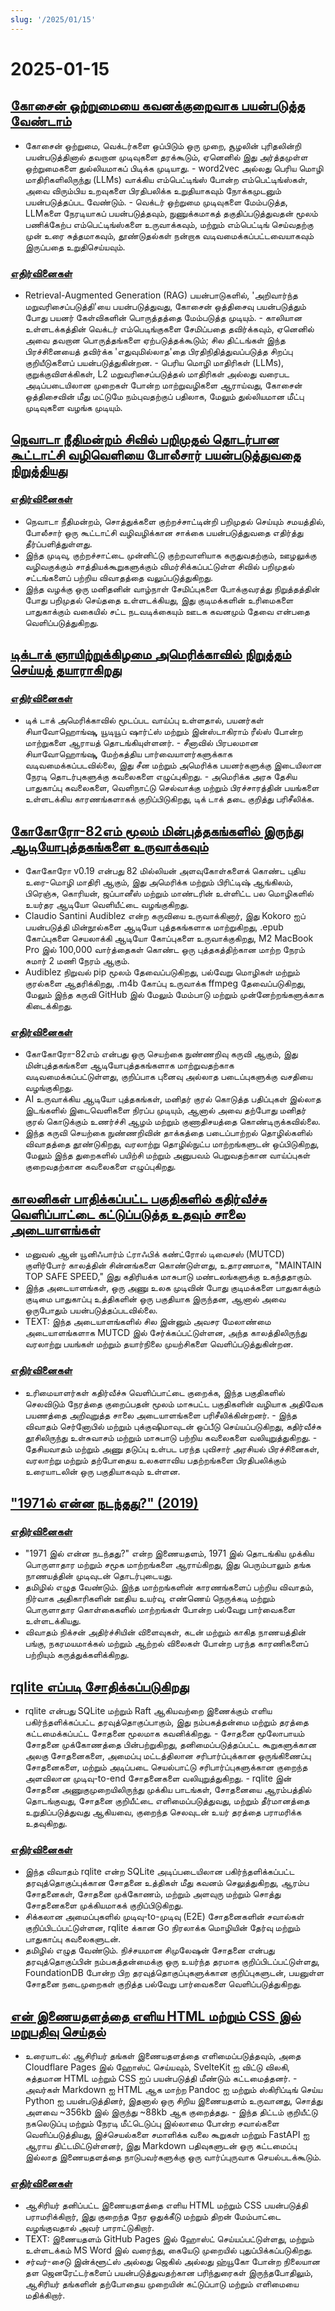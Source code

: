 ```yaml
---
slug: '/2025/01/15'
---
```


# 2025-01-15

## [கோசைன் ஒற்றுமையை கவனக்குறைவாக பயன்படுத்த வேண்டாம்](https://p.migdal.pl/blog/2025/01/dont-use-cosine-similarity/)

- கோசைன் ஒற்றுமை, வெக்டர்களை ஒப்பிடும் ஒரு முறை, சூழலின் புரிதலின்றி பயன்படுத்தினால் தவறான முடிவுகளை தரக்கூடும், ஏனெனில் இது அர்த்தமுள்ள ஒற்றுமைகளை துல்லியமாகப் பிடிக்க முடியாது. - word2vec அல்லது பெரிய மொழி மாதிரிகளிலிருந்து (LLMs) வாக்கிய எம்பெட்டிங்ஸ் போன்ற எம்பெட்டிங்ஸ்கள், அவை விரும்பிய உறவுகளை பிரதிபலிக்க உறுதியாகவும் நோக்கமுடனும் பயன்படுத்தப்பட வேண்டும். - வெக்டர் ஒற்றுமை முடிவுகளை மேம்படுத்த, LLMகளை நேரடியாகப் பயன்படுத்தவும், நுணுக்கமாகத் தகுதிப்படுத்துவதன் மூலம் பணிக்கேற்ப எம்பெட்டிங்ஸ்களை உருவாக்கவும், மற்றும் எம்பெட்டிங் செய்வதற்கு முன் உரை சுத்தமாகவும், தூண்டுதல்கள் நன்றாக வடிவமைக்கப்பட்டவையாகவும் இருப்பதை உறுதிசெய்யவும்.

### [எதிர்வினைகள்](https://news.ycombinator.com/item?id=42704078)

- Retrieval-Augmented Generation (RAG) பயன்பாடுகளில், 'அறிவார்ந்த மறுவரிசைப்படுத்தி'யை பயன்படுத்துவது, கோசைன் ஒத்திசைவு பயன்படுத்தும் போது பயனர் கேள்விகளின் பொருத்தத்தை மேம்படுத்த முடியும். - காலியான உள்ளடக்கத்தின் வெக்டர் எம்பெடிங்குகளை சேமிப்பதை தவிர்க்கவும், ஏனெனில் அவை தவறான பொருத்தங்களை ஏற்படுத்தக்கூடும்; சில திட்டங்கள் இந்த பிரச்சினையைத் தவிர்க்க 'எதுவுமில்லாத'தை பிரதிநிதித்துவப்படுத்த சிறப்பு குறியீடுகளைப் பயன்படுத்துகின்றன. - பெரிய மொழி மாதிரிகள் (LLMs), குறுக்குவிளக்கிகள், L2 மறுவரிசைப்படுத்தல் மாதிரிகள் அல்லது வரைபட அடிப்படையிலான முறைகள் போன்ற மாற்றுவழிகளை ஆராய்வது, கோசைன் ஒத்திசைவின் மீது மட்டுமே நம்புவதற்குப் பதிலாக, மேலும் துல்லியமான மீட்பு முடிவுகளை வழங்க முடியும்.

## [நெவாடா நீதிமன்றம் சிவில் பறிமுதல் தொடர்பான கூட்டாட்சி வழிவெளியை போலீசார் பயன்படுத்துவதை நிறுத்தியது](https://ij.org/press-release/nevada-court-shuts-down-police-use-of-federal-loophole-for-civil-forfeiture/)

### [எதிர்வினைகள்](https://news.ycombinator.com/item?id=42707573)

- நெவாடா நீதிமன்றம், சொத்துக்களை குற்றச்சாட்டின்றி பறிமுதல் செய்யும் சமயத்தில், போலீசார் ஒரு கூட்டாட்சி வழிவழிக்கான சாக்கை பயன்படுத்துவதை எதிர்த்து தீர்ப்பளித்துள்ளது.
- இந்த முடிவு, குற்றச்சாட்டை முன்னிட்டு குற்றவாளியாக கருதுவதற்கும், ஊழலுக்கு வழிவகுக்கும் சாத்தியக்கூறுகளுக்கும் விமர்சிக்கப்பட்டுள்ள சிவில் பறிமுதல் சட்டங்களைப் பற்றிய விவாதத்தை வலுப்படுத்துகிறது.
- இந்த வழக்கு ஒரு மனிதனின் வாழ்நாள் சேமிப்புகளை போக்குவரத்து நிறுத்தத்தின் போது பறிமுதல் செய்ததை உள்ளடக்கியது, இது குடிமக்களின் உரிமைகளை பாதுகாக்கும் வகையில் சட்ட நடவடிக்கையும் ஊடக கவனமும் தேவை என்பதை வெளிப்படுத்துகிறது.

## [டிக்டாக் ஞாயிற்றுக்கிழமை அமெரிக்காவில் நிறுத்தம் செய்யத் தயாராகிறது](https://www.reuters.com/technology/tiktok-preparing-us-shut-off-sunday-information-reports-2025-01-15/)

### [எதிர்வினைகள்](https://news.ycombinator.com/item?id=42710339)

- டிக் டாக் அமெரிக்காவில் மூடப்பட வாய்ப்பு உள்ளதால், பயனர்கள் சியாவோஹொங்ஷு, யூடியூப் ஷார்ட்ஸ் மற்றும் இன்ஸ்டாகிராம் ரீல்ஸ் போன்ற மாற்றுகளை ஆராயத் தொடங்கியுள்ளனர். - சீனாவில் பிரபலமான சியாவோஹொங்ஷு, மேற்கத்திய பார்வையாளர்களுக்காக வடிவமைக்கப்படவில்லை, இது சீன மற்றும் அமெரிக்க பயனர்களுக்கு இடையிலான நேரடி தொடர்புகளுக்கு கவலைகளை எழுப்புகிறது. - அமெரிக்க அரசு தேசிய பாதுகாப்பு கவலைகளை, வெளிநாட்டு செல்வாக்கு மற்றும் பிரச்சாரத்தின் பயங்களை உள்ளடக்கிய காரணங்களாகக் குறிப்பிடுகிறது, டிக் டாக் தடை குறித்து பரிசீலிக்க.

## [கோகோரோ-82எம் மூலம் மின்புத்தகங்களில் இருந்து ஆடியோபுத்தகங்களை உருவாக்கவும்](https://claudio.uk/posts/epub-to-audiobook.html)

- கோகோரோ v0.19 என்பது 82 மில்லியன் அளவுகோள்களைக் கொண்ட புதிய உரை-மொழி மாதிரி ஆகும், இது அமெரிக்க மற்றும் பிரிட்டிஷ் ஆங்கிலம், பிரெஞ்சு, கொரியன், ஜப்பானீஸ் மற்றும் மாண்டரின் உள்ளிட்ட பல மொழிகளில் உயர்தர ஆடியோ வெளியீட்டை வழங்குகிறது.
- Claudio Santini Audiblez என்ற கருவியை உருவாக்கினார், இது Kokoro ஐப் பயன்படுத்தி மின்நூல்களை ஆடியோ புத்தகங்களாக மாற்றுகிறது, .epub கோப்புகளை செயலாக்கி ஆடியோ கோப்புகளை உருவாக்குகிறது, M2 MacBook Pro இல் 100,000 வார்த்தைகள் கொண்ட ஒரு புத்தகத்திற்கான மாற்ற நேரம் சுமார் 2 மணி நேரம் ஆகும்.
- Audiblez நிறுவல் pip மூலம் தேவைப்படுகிறது, பல்வேறு மொழிகள் மற்றும் குரல்களை ஆதரிக்கிறது, .m4b கோப்பு உருவாக்க ffmpeg தேவைப்படுகிறது, மேலும் இந்த கருவி GitHub இல் மேலும் மேம்பாடு மற்றும் முன்னேற்றங்களுக்காக கிடைக்கிறது.

### [எதிர்வினைகள்](https://news.ycombinator.com/item?id=42708773)

- கோகோரோ-82எம் என்பது ஒரு செயற்கை நுண்ணறிவு கருவி ஆகும், இது மின்புத்தகங்களை ஆடியோபுத்தகங்களாக மாற்றுவதற்காக வடிவமைக்கப்பட்டுள்ளது, குறிப்பாக புனைவு அல்லாத படைப்புகளுக்கு வசதியை வழங்குகிறது.
- AI உருவாக்கிய ஆடியோ புத்தகங்கள், மனிதர் குரல் கொடுத்த பதிப்புகள் இல்லாத இடங்களில் இடைவெளிகளை நிரப்ப முடியும், ஆனால் அவை தற்போது மனிதர் குரல் கொடுக்கும் உணர்ச்சி ஆழம் மற்றும் குணாதிசயத்தை கொண்டிருக்கவில்லை.
- இந்த கருவி செயற்கை நுண்ணறிவின் தாக்கத்தை படைப்பாற்றல் தொழில்களில் விவாதத்தை தூண்டுகிறது, வரலாற்று தொழில்நுட்ப மாற்றங்களுடன் ஒப்பிடுகிறது, மேலும் இந்த துறைகளில் பயிற்சி மற்றும் அனுபவம் பெறுவதற்கான வாய்ப்புகள் குறைவதற்கான கவலைகளை எழுப்புகிறது.

## [காலனிகள் பாதிக்கப்பட்ட பகுதிகளில் கதிர்வீச்சு வெளிப்பாட்டை கட்டுப்படுத்த உதவும் சாலை அடையாளங்கள்](https://www.theautopian.com/if-you-ever-see-this-speed-sign-youre-probably-going-to-die/)

- மனுவல் ஆன் யூனிஃபார்ம் ட்ராஃபிக் கண்ட்ரோல் டிவைசஸ் (MUTCD) குளிர்போர் காலத்தின் சின்னங்களை கொண்டுள்ளது, உதாரணமாக, "MAINTAIN TOP SAFE SPEED," இது கதிரியக்க மாசுபாடு மண்டலங்களுக்கு உகந்ததாகும்.
- இந்த அடையாளங்கள், ஒரு அணு உலக முடிவின் போது குடிமக்களை பாதுகாக்கும் குடிமை பாதுகாப்பு உத்திகளின் ஒரு பகுதியாக இருந்தன, ஆனால் அவை ஒருபோதும் பயன்படுத்தப்படவில்லை.
- TEXT: இந்த அடையாளங்களில் சில இன்னும் அவசர மேலாண்மை அடையாளங்களாக MUTCD இல் சேர்க்கப்பட்டுள்ளன, அந்த காலத்திலிருந்து வரலாற்று பயங்கள் மற்றும் தயார்நிலை முயற்சிகளை வெளிப்படுத்துகின்றன.

### [எதிர்வினைகள்](https://news.ycombinator.com/item?id=42704491)

- உரிமையாளர்கள் கதிர்வீச்சு வெளிப்பாட்டை குறைக்க, இந்த பகுதிகளில் செலவிடும் நேரத்தை குறைப்பதன் மூலம் மாசுபட்ட பகுதிகளின் வழியாக அதிவேக பயணத்தை அறிவுறுத்த சாலை அடையாளங்களை பரிசீலிக்கின்றனர். - இந்த விவாதம் செர்னோபில் மற்றும் புக்குஷிமாவுடன் ஒப்பீடு செய்யப்படுகிறது, கதிர்வீச்சு தூசிலிருந்து உள்சுவாசம் மற்றும் மாசுபாடு பற்றிய கவலைகளை வலியுறுத்துகிறது. - தேசியவாதம் மற்றும் அணு தடுப்பு உள்பட பரந்த புவிசார் அரசியல் பிரச்சினைகள், வரலாற்று மற்றும் தற்போதைய உலகளாவிய பதற்றங்களை பிரதிபலிக்கும் உரையாடலின் ஒரு பகுதியாகவும் உள்ளன.

## ["1971ல் என்ன நடந்தது?" (2019)](https://wtfhappenedin1971.com/)

### [எதிர்வினைகள்](https://news.ycombinator.com/item?id=42711781)

- "1971 இல் என்ன நடந்தது?" என்ற இணையதளம், 1971 இல் தொடங்கிய முக்கிய பொருளாதார மற்றும் சமூக மாற்றங்களை ஆராய்கிறது, இது பெரும்பாலும் தங்க நாணயத்தின் முடிவுடன் தொடர்புடையது.
- தமிழில் எழுத வேண்டும். இந்த மாற்றங்களின் காரணங்களைப் பற்றிய விவாதம், நிர்வாக அதிகாரிகளின் ஊதிய உயர்வு, எண்ணெய் நெருக்கடி மற்றும் பொருளாதார கொள்கைகளில் மாற்றங்கள் போன்ற பல்வேறு பார்வைகளை உள்ளடக்கியது.
- விவாதம் நிக்சன் அதிர்ச்சியின் விளைவுகள், கடன் மற்றும் காகித நாணயத்தின் பங்கு, நகரமயமாக்கல் மற்றும் ஆற்றல் விலைகள் போன்ற பரந்த காரணிகளைப் பற்றியும் கருத்துக்களிக்கிறது.

## [rqlite எப்படி சோதிக்கப்படுகிறது](https://philipotoole.com/how-is-rqlite-tested/)

- rqlite என்பது SQLite மற்றும் Raft ஆகியவற்றை இணைக்கும் எளிய பகிர்ந்தளிக்கப்பட்ட தரவுத்தொகுப்பாகும், இது நம்பகத்தன்மை மற்றும் தரத்தை கட்டமைக்கப்பட்ட சோதனை மூலமாக கவனிக்கிறது. - சோதனை மூலோபாயம் சோதனை முக்கோணத்தை பின்பற்றுகிறது, தனிமைப்படுத்தப்பட்ட கூறுகளுக்கான அலகு சோதனைகளை, அமைப்பு மட்டத்திலான சரிபார்ப்புக்கான ஒருங்கிணைப்பு சோதனைகளை, மற்றும் அடிப்படை செயல்பாட்டு சரிபார்ப்புகளுக்கான குறைந்த அளவிலான முடிவு-to-end சோதனைகளை வலியுறுத்துகிறது. - rqlite இன் சோதனை அணுகுமுறையிலிருந்து முக்கிய பாடங்கள், சோதனையை ஆரம்பத்தில் தொடங்குவது, சோதனை குறியீட்டை எளிமைப்படுத்துவது, மற்றும் தீர்மானத்தை உறுதிப்படுத்துவது ஆகியவை, குறைந்த செலவுடன் உயர் தரத்தை பராமரிக்க உதவுகிறது.

### [எதிர்வினைகள்](https://news.ycombinator.com/item?id=42703282)

- இந்த விவாதம் rqlite என்ற SQLite அடிப்படையிலான பகிர்ந்தளிக்கப்பட்ட தரவுத்தொகுப்புக்கான சோதனை உத்திகள் மீது கவனம் செலுத்துகிறது, ஆரம்ப சோதனைகள், சோதனை முக்கோணம், மற்றும் அளவுரு மற்றும் சொத்து சோதனைகளை முக்கியமாகக் குறிப்பிடுகிறது.
- சிக்கலான அமைப்புகளில் முடிவு-to-முடிவு (E2E) சோதனைகளின் சவால்கள் குறிப்பிடப்பட்டுள்ளன, rqlite க்கான Go நிரலாக்க மொழியின் தேர்வு மற்றும் பாதுகாப்பு கவலைகளுடன்.
- தமிழில் எழுத வேண்டும். நிச்சயமான சிமுலேஷன் சோதனை என்பது தரவுத்தொகுப்பின் நம்பகத்தன்மைக்கு ஒரு உயர்ந்த தரமாக குறிப்பிடப்பட்டுள்ளது, FoundationDB போன்ற பிற தரவுத்தொகுப்புகளுக்கான குறிப்புகளுடன், பயனுள்ள சோதனை நடைமுறைகள் குறித்த பல்வேறு பார்வைகளை வெளிப்படுத்துகிறது.

## [என் இணையதளத்தை எளிய HTML மற்றும் CSS இல் மறுபதிவு செய்தல்](https://www.vijayp.dev/blog/rewrite-plain-html/)

- உரையாடல்: ஆசிரியர் தங்கள் இணையதளத்தை எளிமைப்படுத்தவும், அதை Cloudflare Pages இல் ஹோஸ்ட் செய்யவும், SvelteKit ஐ விட்டு விலகி, சுத்தமான HTML மற்றும் CSS ஐப் பயன்படுத்தி மீண்டும் கட்டமைத்தனர். - அவர்கள் Markdown ஐ HTML ஆக மாற்ற Pandoc ஐ மற்றும் ஸ்கிரிப்டிங் செய்ய Python ஐ பயன்படுத்தினர், இதனால் ஒரு சிறிய இணையதளம் உருவானது, சொத்து அளவை ~356kb இல் இருந்து ~88kb ஆக குறைத்தது. - இந்த திட்டம் குறியீட்டு நகலெடுப்பு மற்றும் நேரடி மீட்டெடுப்பு இல்லாமை போன்ற சவால்களை வெளிப்படுத்தியது, இச்செயல்களை சமாளிக்க வலை கூறுகள் மற்றும் FastAPI ஐ ஆராய திட்டமிட்டுள்ளனர், இது Markdown பதிவுகளுடன் ஒரு கட்டமைப்பு இல்லாத இணையதளத்தை நாடுபவர்களுக்கு ஒரு வார்ப்புருவாக செயல்படக்கூடும்.

### [எதிர்வினைகள்](https://news.ycombinator.com/item?id=42705077)

- ஆசிரியர் தனிப்பட்ட இணையதளத்தை எளிய HTML மற்றும் CSS பயன்படுத்தி பராமரிக்கிறார், இது குறைந்த நேர ஒதுக்கீடு மற்றும் திறன் மேம்பாட்டை வழங்குவதால் அவர் பாராட்டுகிறார்.
- TEXT: இணையதளம் GitHub Pages இல் ஹோஸ்ட் செய்யப்பட்டுள்ளது, மற்றும் உள்ளடக்கம் MS Word இல் வரைந்து, கையேடு முறையில் புதுப்பிக்கப்படுகிறது.
- சர்வர்-சைடு இன்க்ளூட்ஸ் அல்லது ஜெகில் அல்லது ஹ்யூகோ போன்ற நிலையான தள ஜெனரேட்டர்களைப் பயன்படுத்துவதற்கான பரிந்துரைகள் இருந்தபோதிலும், ஆசிரியர் தங்களின் தற்போதைய முறையின் கட்டுப்பாடு மற்றும் எளிமையை மதிக்கிறார்.

<head>
  <meta property="og:title" content="கோசைன் ஒற்றுமையை கவனக்குறைவாக பயன்படுத்த வேண்டாம்" />
  <meta property="og:type" content="website" />
  <meta property="og:image" content="https://og.cho.sh/api/og/?title=%E0%AE%95%E0%AF%8B%E0%AE%9A%E0%AF%88%E0%AE%A9%E0%AF%8D%20%E0%AE%92%E0%AE%B1%E0%AF%8D%E0%AE%B1%E0%AF%81%E0%AE%AE%E0%AF%88%E0%AE%AF%E0%AF%88%20%E0%AE%95%E0%AE%B5%E0%AE%A9%E0%AE%95%E0%AF%8D%E0%AE%95%E0%AF%81%E0%AE%B1%E0%AF%88%E0%AE%B5%E0%AE%BE%E0%AE%95%20%E0%AE%AA%E0%AE%AF%E0%AE%A9%E0%AF%8D%E0%AE%AA%E0%AE%9F%E0%AF%81%E0%AE%A4%E0%AF%8D%E0%AE%A4%20%E0%AE%B5%E0%AF%87%E0%AE%A3%E0%AF%8D%E0%AE%9F%E0%AE%BE%E0%AE%AE%E0%AF%8D&subheading=%E0%AE%AA%E0%AF%81%E0%AE%A4%E0%AE%A9%E0%AF%8D%2C%2015%20%E0%AE%9C%E0%AE%A9%E0%AE%B5%E0%AE%B0%E0%AE%BF%2C%202025%3A%20%E0%AE%B9%E0%AF%87%E0%AE%95%E0%AF%8D%E0%AE%95%E0%AE%B0%E0%AF%8D%20%E0%AE%9A%E0%AF%86%E0%AE%AF%E0%AF%8D%E0%AE%A4%E0%AE%BF%20%E0%AE%9A%E0%AF%81%E0%AE%B0%E0%AF%81%E0%AE%95%E0%AF%8D%E0%AE%95%E0%AE%AE%E0%AF%8D" />
</head>
